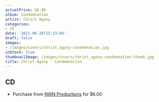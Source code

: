 ```yaml
---
actualPrice: $6.00
album: Condemnation
artist: Christ Agony
categories:
- CD
date: '2021-06-26T15:23:04'
draft: false
images:
- /images/covers/christ_agony-condemnation.jpg
inStock: true
thumbnailImage: /images/covers/christ_agony-condemnation-thumb.jpg
title: Christ Agony - Condemnation
---
```


## CD
* Purchase from [NWN Productions](http://shop.nwnprod.com/index.php?route=product/product&path=93&product_id=1867&sort=pd.name&order=ASC) for $6.00
